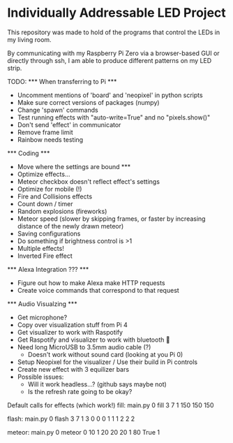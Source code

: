 # Individually Addressable LED Project

This repository was made to hold of the programs that control the LEDs in my living room.

By communicating with my Raspberry Pi Zero via a browser-based GUI or directly through ssh, I am able to produce different patterns on my LED strip.


TODO:
*** When transferring to Pi ***
* Uncomment mentions of 'board' and 'neopixel' in python scripts
* Make sure correct versions of packages (numpy)
* Change 'spawn' commands
* Test running effects with "auto-write=True" and no "pixels.show()"
* Don't send 'effect' in communicator
* Remove frame limit
* Rainbow needs testing

*** Coding ***
* Move where the settings are bound *** 
* Optimize effects...
* Meteor checkbox doesn't reflect effect's settings
* Optimize for mobile (!)
* Fire and Collisions effects
* Count down / timer
* Random explosions (fireworks)
* Meteor speed (slower by skipping frames, or faster by increasing distance of the newly drawn meteor)
* Saving configurations
* Do something if brightness control is >1
* Multiple effects!
* Inverted Fire effect

*** Alexa Integration ??? ***
* Figure out how to make Alexa make HTTP requests
* Create voice commands that correspond to that request

*** Audio Visualzing ***
* Get microphone?
* Copy over visualization stuff from Pi 4
* Get visualizer to work with Raspotify
* Get Raspotify and visualizer to work with bluetooth 🤢
* Need long MicroUSB to 3.5mm audio cable (?)
    * Doesn't work without sound card (looking at you Pi 0)
* Setup Neopixel for the visualizer / Use their build in Pi controls
* Create new effect with 3 equilizer bars
* Possible issues: 
    * Will it work headless...? (github says maybe not)
    * Is the refresh rate going to be okay?

Default calls for effects (which work!)
fill:
main.py 0 fill 3 7 1 150 150 150

flash:
main.py 0 flash 3 7 1 3 0 0 0 1 1 1 2 2 2

meteor:
main.py 0 meteor 0 10 1 20 20 20 1 80 True 1